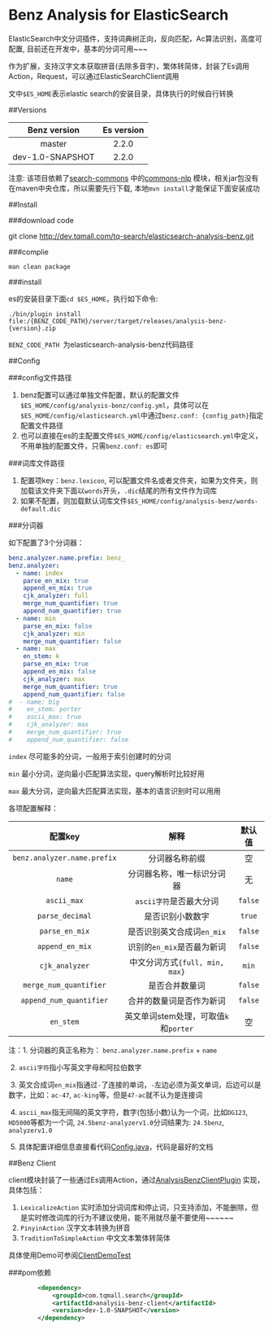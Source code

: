 # Benz Analysis for ElasticSearch

ElasticSearch中文分词插件，支持词典树正向，反向匹配，Ac算法识别，高度可配置, 目前还在开发中，基本的分词可用~~~

作为扩展，支持汉字文本获取拼音(去除多音字)，繁体转简体，封装了Es调用Action，Request，可以通过ElasticSearchClient调用

文中`$ES_HOME`表示elastic search的安装目录，具体执行的时候自行转换

##Versions

|   Benz version   | Es version |
| :--------------: | :--------: |
|      master      |   2.2.0    |
| dev-1.0-SNAPSHOT |   2.2.0    |

注意: 该项目依赖了[search-commons](http://dev.tqmall.com/tq-search/search-commons) 中的[commons-nlp](http://dev.tqmall.com/tq-search/search-commons/tree/master/commons-nlp) 模块，相关jar包没有在maven中央仓库，所以需要先行下载, 本地`mvn install`才能保证下面安装成功

##Install

###download code

git clone http://dev.tqmall.com/tq-search/elasticsearch-analysis-benz.git

###complie

`man clean package`

###install

es的安装目录下面`cd $ES_HOME`，执行如下命令:

```shell
./bin/plugin install file:/{BENZ_CODE_PATH}/server/target/releases/analysis-benz-{version}.zip
```

`BENZ_CODE_PATH `为elasticsearch-analysis-benz代码路径

##Config

###config文件路径

1. benz配置可以通过单独文件配置，默认的配置文件`$ES_HOME/config/analysis-benz/config.yml`，具体可以在`$ES_HOME/config/elasticsearch.yml`中通过`benz.conf: {config_path}`指定配置文件路径
2. 也可以直接在es的主配置文件`$ES_HOME/config/elasticsearch.yml`中定义，不用单独的配置文件，只需`benz.conf: es`即可

###词库文件路径

1. 配置项key：`benz.lexicon`,  可以配置文件名或者文件夹，如果为文件夹，则加载该文件夹下面以`words`开头，`.dic`结尾的所有文件作为词库
2. 如果不配置，则加载默认词库文件`$ES_HOME/config/analysis-benz/words-default.dic`

###分词器

如下配置了3个分词器：

```yaml
benz.analyzer.name.prefix: benz_
benz.analyzer:
  - name: index
    parse_en_mix: true
    append_en_mix: true
    cjk_analyzer: full
    merge_num_quantifier: true
    append_num_quantifier: true
  - name: min
    parse_en_mix: false
    cjk_analyzer: min
    merge_num_quantifier: false
  - name: max
    en_stem: k
    parse_en_mix: true
    append_en_mix: false
    cjk_analyzer: max
    merge_num_quantifier: true
    append_num_quantifier: false
#  - name: big
#    en_stem: porter
#    ascii_max: true
#    cjk_analyzer: max
#    merge_num_quantifier: true
#    append_num_quantifier: false
```

`index` 尽可能多的分词，一般用于索引创建时的分词

`min` 最小分词，逆向最小匹配算法实现，query解析时比较好用

`max` 最大分词，逆向最大匹配算法实现，基本的语言识别时可以用用

各项配置解释：

|            配置key            |             解释             |   默认值   |
| :-------------------------: | :------------------------: | :-----: |
| `benz.analyzer.name.prefix` |          分词器名称前缀           |    空    |
|           `name`            |       分词器名称，唯一标识分词器        |    无    |
|         `ascii_max`         |      `ascii字符`是否最大分词       | `false` |
|       `parse_decimal`       |          是否识别小数数字          | `true`  |
|       `parse_en_mix`        |     是否识别英文合成词`en_mix`      | `false` |
|       `append_en_mix`       |     识别的`en_mix`是否最为新词      | `false` |
|       `cjk_analyzer`        |  中文分词方式`{full, min, max}`  |  `min`  |
|   `merge_num_quantifier`    |          是否合并数量词           | `false` |
|   `append_num_quantifier`   |        合并的数量词是否作为新词        | `false` |
|          `en_stem`          | 英文单词stem处理，可取值`k`和`porter` |    空    |

注：1. 分词器的真正名称为： `benz.analyzer.name.prefix`  + `name`

​	2. `ascii字符`指小写英文字母和阿拉伯数字

​	3. 英文合成词`en_mix`指通过`-`了连接的单词，`-`左边必须为英文单词，后边可以是数字，比如：`ac-47`, `ac-king`等，但是`47-ac`就不认为是连接词

​	4. `ascii_max`指无间隔的英文字符，数字(包括小数)认为一个词，比如`DG123`,  `HD5000`等都为一个词, `24.5benz-analyzerv1.0`分词结果为: `24.5benz`, `analyzerv1.0`

​	5. 具体配置详细信息直接看代码[Config.java](server/src/main/java/com/tqmall/search/benz/Config.java)，代码是最好的文档

##Benz Client

client模块封装了一些通过Es调用Action，通过[AnalysisBenzClientPlugin](client/src/main/java/com/tqmall/search/benz/AnalysisBenzClientPlugin.java) 实现，具体包括：

1. `LexicalizeAction` 实时添加分词词库和停止词，只支持添加，不能删除，但是实时修改词库的行为不建议使用，能不用就尽量不要使用~~~~~~
2. `PinyinAction` 汉字文本转换为拼音
3. `TraditionToSimpleAction` 中文文本繁体转简体

具体使用Demo可参阅[ClientDemoTest](client/src/test/java/com/tqmall/search/benz/ClientDemoTest.java)

###pom依赖

```xml
        <dependency>
            <groupId>com.tqmall.search</groupId>
            <artifactId>analysis-benz-client</artifactId>
            <version>dev-1.0-SNAPSHOT</version>
        </dependency>
```

